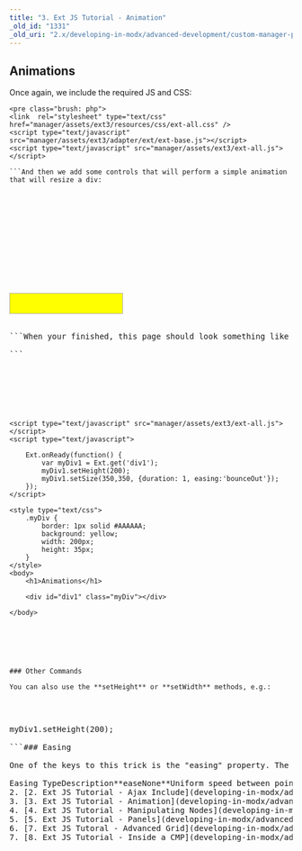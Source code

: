 ```yaml
---
title: "3. Ext JS Tutorial - Animation"
_old_id: "1331"
_old_uri: "2.x/developing-in-modx/advanced-development/custom-manager-pages/modext/modext-tutorials/3.-ext-js-tutorial-animation"
---
```


## Animations

Once again, we include the required JS and CSS:

```
<pre class="brush: php">
<link  rel="stylesheet" type="text/css" href="manager/assets/ext3/resources/css/ext-all.css" />
<script type="text/javascript" src="manager/assets/ext3/adapter/ext/ext-base.js"></script>
<script type="text/javascript" src="manager/assets/ext3/ext-all.js"></script>

```And then we add some controls that will perform a simple animation that will resize a div:

```
<pre class="brush: php">
    <script type="text/javascript">        
        Ext.onReady(function() {
            var myDiv1 = Ext.get('div1');
            myDiv1.setSize(350,350, {duration: 1, easing:'bounceOut'});
        });        
    </script>

```To get the div ready and make our animation easier to see, we need to provide some styling:

```
<pre class="brush: php">
    <style type="text/css">
        .myDiv {
            border: 1px solid #AAAAAA;
            background: yellow;
            width: 200px;
            height: 35px;
        }
    </style>

```Finally, actually create the div down in your HTML body:

```
<pre class="brush: php">
<div id="div1" class="myDiv"></div>

```When your finished, this page should look something like this:

```
<pre class="brush: php">
<html>
    <title>My Ext JS Test Page : Animations</title>
    <link  rel="stylesheet" type="text/css" href="manager/assets/ext3/resources/css/ext-all.css" />
    <script type="text/javascript" src="manager/assets/ext3/adapter/ext/ext-base.js"></script>
    <script type="text/javascript" src="manager/assets/ext3/ext-all.js"></script>
    <script type="text/javascript">
        
        Ext.onReady(function() {
            var myDiv1 = Ext.get('div1');
            myDiv1.setHeight(200);
            myDiv1.setSize(350,350, {duration: 1, easing:'bounceOut'});
        });        
    </script>
    
    <style type="text/css">
        .myDiv {
            border: 1px solid #AAAAAA;
            background: yellow;
            width: 200px;
            height: 35px;
        }
    </style>
    <body>
        <h1>Animations</h1>

        <div id="div1" class="myDiv"></div>    
       
    </body>
</html>

```When you view this in a browser, you should see your div grow in size to become a square.

### Other Commands

You can also use the **setHeight** or **setWidth** methods, e.g.:

```
<pre class="brush: php">
 
myDiv1.setHeight(200);

```### Easing

One of the keys to this trick is the "easing" property. The available easing options depend on which library is loaded, but here is a short list of easing options that are available

Easing TypeDescription**easeNone**Uniform speed between points.**easeIn**Begins slowly and accelerates towards end. (quadratic)**easeOut**Begins quickly and decelerates towards end. (quadratic)**easeBoth**Begins slowly and decelerates towards end. (quadratic)**easeInStrong**Begins slowly and accelerates towards end. (quartic)**easeOutStrong**Begins quickly and decelerates towards end. (quartic)**easeBothStrong**Begins slowly and decelerates towards end. (quartic)**elasticIn**Snap in elastic effect.**elasticOut**Snap out elastic effect.**elasticBoth**Snap both elastic effect.**backIn**Backtracks slightly, then reverses direction and moves to end.**backOut**Overshoots end, then reverses and comes back to end.**backBoth**Backtracks slightly, then reverses direction, overshoots end, then reverses and comes back to end.**bounceIn**Bounce off of start.**bounceOut**Bounces off end.**bounceBoth**Bounces off start and end.1. [1. Ext JS Tutorial - Message Boxes](developing-in-modx/advanced-development/custom-manager-pages/modext/modext-tutorials/1.-ext-js-tutorial-message-boxes)
2. [2. Ext JS Tutorial - Ajax Include](developing-in-modx/advanced-development/custom-manager-pages/modext/modext-tutorials/2.-ext-js-tutorial-ajax-include)
3. [3. Ext JS Tutorial - Animation](developing-in-modx/advanced-development/custom-manager-pages/modext/modext-tutorials/3.-ext-js-tutorial-animation)
4. [4. Ext JS Tutorial - Manipulating Nodes](developing-in-modx/advanced-development/custom-manager-pages/modext/modext-tutorials/4.-ext-js-tutorial-manipulating-nodes)
5. [5. Ext JS Tutorial - Panels](developing-in-modx/advanced-development/custom-manager-pages/modext/modext-tutorials/5.-ext-js-tutorial-panels)
6. [7. Ext JS Tutoral - Advanced Grid](developing-in-modx/advanced-development/custom-manager-pages/modext/modext-tutorials/7.-ext-js-tutoral-advanced-grid)
7. [8. Ext JS Tutorial - Inside a CMP](developing-in-modx/advanced-development/custom-manager-pages/modext/modext-tutorials/8.-ext-js-tutorial-inside-a-cmp)